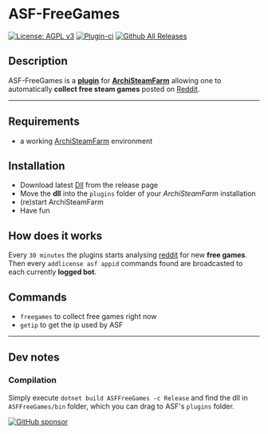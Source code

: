 # ASF-FreeGames
[![License: AGPL v3](https://img.shields.io/badge/License-AGPL_v3-blue.svg)](https://www.gnu.org/licenses/agpl-3.0) [![Plugin-ci](https://github.com/maxisoft/ASFFreeGames/actions/workflows/ci.yml/badge.svg)](https://github.com/maxisoft/ASFFreeGames/actions/workflows/ci.yml) [![Github All Releases](https://img.shields.io/github/downloads/maxisoft/ASFFreeGames/total.svg)]()

## Description

ASF-FreeGames is a **[plugin](https://github.com/JustArchiNET/ArchiSteamFarm/wiki/Plugins)** for **[ArchiSteamFarm](https://github.com/JustArchiNET/ArchiSteamFarm)** allowing one to automatically **collect free steam games** posted on [Reddit](https://www.reddit.com/user/ASFinfo?sort=new).

---

## Requirements

- a working [ArchiSteamFarm](https://github.com/JustArchiNET/ArchiSteamFarm) environment

## Installation
- Download latest [Dll](https://github.com/maxisoft/ASFFreeGames/releases) from the release page
- Move the **dll** into the `plugins` folder of your *ArchiSteamFarm* installation
- (re)start ArchiSteamFarm
- Have fun

## How does it works
Every `30 minutes` the plugins starts analysing [reddit](https://www.reddit.com/user/ASFinfo?sort=new) for new **free games**.  
Then every `addlicense asf appid` commands found are broadcasted to each currently **logged bot**.

## Commands
- ```freegames``` to collect free games right now
- ```getip``` to get the ip used by ASF

---
## Dev notes

### Compilation

Simply execute `dotnet build ASFFreeGames -c Release` and find the dll in `ASFFreeGames/bin` folder, which you can drag to ASF's `plugins` folder.


[![GitHub sponsor](https://img.shields.io/badge/GitHub-sponsor-ea4aaa.svg?logo=github-sponsors)](https://github.com/sponsors/maxisoft)